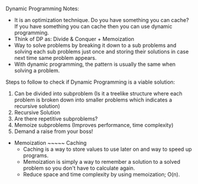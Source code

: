Dynamic Programming Notes:

- It is an optimization technique.  Do you have something you can cache? If you have something you can cache then you can use dynamic programming.
- Think of DP as: Divide & Conquer + Memoization
- Way to solve problems by breaking it down to a sub problems and solving each sub problems just once and storing their solutions in case next time same problem appears.
- With dynamic programming, the pattern is usually the same when solving a problem.

Steps to follow to check if Dynamic Programming is a viable solution:
1. Can be divided into subproblem (Is it a treelike structure where each problem is broken down into smaller problems which indicates a recursive solution)
2. Recursive Solution
3. Are there repetitive subproblems?
4. Memoize subproblems (Improves performance, time complexity)
5. Demand a raise from your boss!

 - Memoization ~~~~~ Caching
    - Caching is a way to store values to use later on and way to speed up programs.
    - Memoization is simply a way to remember a solution to a solved problem so you don't have to calculate again.
    - Reduce space and time complexity by using memoization; O(n).

